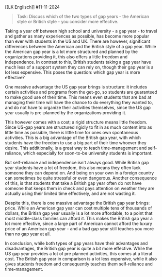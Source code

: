 [[LK Englisch]]
#11-11-2024

>Task: Discuss which of the two types of gap years - the American style or British style - you consider more effective.

Taking a year off between high school and university - a gap year - to travel and gather as many experiences as possible, has become more popular than ever with students in the US and UK. There are however, significant differences between the American and the British style of a gap year. While the American gap year is a lot more structured and planned by the organizations providing it, this also offers a little freedom and independence. In contrast to this, British students taking a gap year have much less of a support system they can rely on, though their gap year is a lot less expensive. This poses the question: which gap year is more effective?

One massive advantage the US gap year brings is structure: it includes certain activities and programs from the get-go, so students are guaranteed to make good use of their time. This means even students that are bad at managing their time will have the chance to do everything they wanted to, and do not have to organize their activities themselves, since the US gap year usually is pre-planned by the organizations providing it.

This however comes with a cost; a rigid structure means little freedom. Since US-gap years are structured rigidly to fit in as much content into as little time as possible, there is little time for ones own spontaneous activities. This is a big advantage of the British gap year, with which students have the freedom to use a big part of their time whoever they desire. This additionally, is a great way to teach time-management and self-reliance, which especially for soon-to-be university students is important.

But self-reliance and independence isn't always good. While British gap year students have a lot of freedom, this also means they often lack someone they can depend on. And being on your own in a foreign country can sometimes be quite stressful or even dangerous. Another consequence of this, is that students that take a British gap year often do not have someone that keeps them in check and pays attention on weather they are actually using their limited time effectively, and are not wasting it.

Despite this, there is one massive advantage the British gap year brings: price. While an American gap year can cost multiple tens of thousands of dollars, the British gap year usually is a lot more affordable, to a point that most middle-class families can afford it. This makes the British gap year a lot more effective, since a large part of American cannot afford the luxury price of an American gap year - and a bad gap year still teaches you more than no gap year at all.

In conclusion, while both types of gap years have their advantages and disadvantages, the British gap year is quite a bit more effective. While the US gap year provides a lot of pre planned activities, this comes at a literal cost. The British gap year in comparison is a lot less expensive, while it also gives students freedom and consequently teaches them self-reliance and time-management.